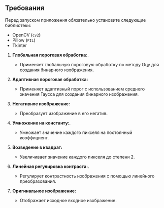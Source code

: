 ## Требования
Перед запуском приложения обязательно установите следующие библиотеки:
- OpenCV (`cv2`)
- Pillow (`PIL`)
- Tkinter



1. **Глобальная пороговая обработка:**.
   - Применяет глобальную пороговую обработку по методу Оцу для создания бинарного изображения.

2. **Адаптивная пороговая обработка:**
   - Применяет адаптивный порог с использованием среднего значения Гаусса для создания бинарного изображения.

3. **Негативное изображение:**
   - Преобразует изображение в его негатив.

4. **Умножение на константу:**.
   - Умножает значение каждого пикселя на постоянный коэффициент.

5. **Возведение в квадрат:**
   - Увеличивает значение каждого пикселя до степени 2.

6. **Линейная регулировка контраста:**.
   - Регулирует контрастность изображения с помощью линейного преобразования.

7. **Оригинальное изображение:**
   - Отображает исходное входное изображение.
